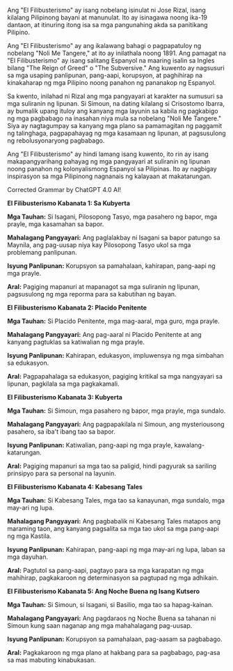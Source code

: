 Ang "El Filibusterismo" ay isang nobelang isinulat ni Jose Rizal, isang kilalang Pilipinong bayani at manunulat. Ito ay isinagawa noong ika-19 dantaon, at itinuring itong isa sa mga pangunahing akda sa panitikang Pilipino.

Ang "El Filibusterismo" ay ang ikalawang bahagi o pagpapatuloy ng nobelang "Noli Me Tangere," at ito ay inilathala noong 1891. Ang pamagat na "El Filibusterismo" ay isang salitang Espanyol na maaring isalin sa Ingles bilang "The Reign of Greed" o "The Subversive." Ang kuwento ay nagsusuri sa mga usaping panlipunan, pang-aapi, korupsyon, at paghihirap na kinakaharap ng mga Pilipino noong panahon ng pananakop ng Espanyol.

Sa kwento, inilahad ni Rizal ang mga pangyayari at karakter na sumusuri sa mga suliranin ng lipunan. Si Simoun, na dating kilalang si Crisostomo Ibarra, ay bumalik upang ituloy ang kanyang mga layunin sa kabila ng pagkabigo ng mga pagbabago na inasahan niya mula sa nobelang "Noli Me Tangere." Siya ay nagtagumpay sa kanyang mga plano sa pamamagitan ng paggamit ng talinghaga, pagpapahayag ng mga kasamaan ng lipunan, at pagsusulong ng rebolusyonaryong pagbabago.

Ang "El Filibusterismo" ay hindi lamang isang kuwento, ito rin ay isang makapangyarihang pahayag ng mga pangyayari at suliranin ng lipunan noong panahon ng kolonyalismong Espanyol sa Pilipinas. Ito ay nagbigay inspirasyon sa mga Pilipinong nagnanais ng kalayaan at makatarungan.

Corrected Grammar by ChatGPT 4.0 AI!

**El Filibusterismo Kabanata 1: Sa Kubyerta**

**Mga Tauhan:** Si Isagani, Pilosopong Tasyo, mga pasahero ng bapor, mga prayle, mga kasamahan sa bapor.

**Mahalagang Pangyayari:** Ang paglalakbay ni Isagani sa bapor patungo sa Maynila, ang pag-uusap niya kay Pilosopong Tasyo ukol sa mga problemang panlipunan.

**Isyung Panlipunan:** Korupsyon sa pamahalaan, kahirapan, pang-aapi ng mga prayle.

**Aral:** Pagiging mapanuri at mapanagot sa mga suliranin ng lipunan, pagsusulong ng mga reporma para sa kabutihan ng bayan.

**El Filibusterismo Kabanata 2: Placido Penitente**

**Mga Tauhan:** Si Placido Penitente, mga mag-aaral, mga guro, mga prayle.

**Mahalagang Pangyayari:** Ang pag-aaral ni Placido Penitente at ang kanyang pagtuklas sa katiwalian ng mga prayle.

**Isyung Panlipunan:** Kahirapan, edukasyon, impluwensya ng mga simbahan sa edukasyon.

**Aral:** Pagpapahalaga sa edukasyon, pagiging kritikal sa mga nangyayari sa lipunan, pagkilala sa mga pagkakamali.

**El Filibusterismo Kabanata 3: Kubyerta**

**Mga Tauhan:** Si Simoun, mga pasahero ng bapor, mga prayle, mga sundalo.

**Mahalagang Pangyayari:** Ang pagpapakilala ni Simoun, ang mysteriousong pasahero, sa iba't ibang tao sa bapor.

**Isyung Panlipunan:** Katiwalian, pang-aapi ng mga prayle, kawalang-katarungan.

**Aral:** Pagiging mapanuri sa mga tao sa paligid, hindi pagyurak sa sariling prinsipyo para sa personal na layunin.

**El Filibusterismo Kabanata 4: Kabesang Tales**

**Mga Tauhan:** Si Kabesang Tales, mga tao sa kanayunan, mga sundalo, mga may-ari ng lupa.

**Mahalagang Pangyayari:** Ang pagbabalik ni Kabesang Tales matapos ang maraming taon, ang kanyang pagsalita sa mga tao ukol sa mga pang-aapi ng mga Kastila.

**Isyung Panlipunan:** Kahirapan, pang-aapi ng mga may-ari ng lupa, laban sa mga dayuhan.

**Aral:** Pagtutol sa pang-aapi, pagtayo para sa mga karapatan ng mga mahihirap, pagkakaroon ng determinasyon sa pagtupad ng mga adhikain.

**El Filibusterismo Kabanata 5: Ang Noche Buena ng Isang Kutsero**

**Mga Tauhan:** Si Simoun, si Isagani, si Basilio, mga tao sa hapag-kainan.

**Mahalagang Pangyayari:** Ang pagdaraos ng Noche Buena sa tahanan ni Simoun kung saan naganap ang mga mahahalagang pag-uusap.

**Isyung Panlipunan:** Korupsyon sa pamahalaan, pag-aasam sa pagbabago.

**Aral:** Pagkakaroon ng mga plano at hakbang para sa pagbabago, pag-asa sa mas mabuting kinabukasan.
